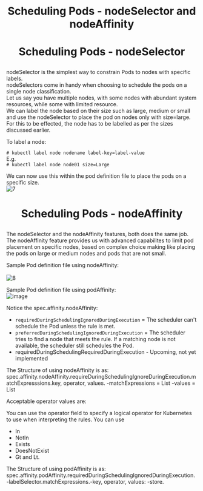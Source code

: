# <p style="text-align: center;">Scheduling Pods - nodeSelector and nodeAffinity</p>

# <p style="text-align: center;">Scheduling Pods - nodeSelector</p>

nodeSelector is the simplest way to constrain Pods to nodes with specific labels.<br>
nodeSelectors come in handy when choosing to schedule the pods on a single node classification.<br>
Let us say you have multiple nodes, with some nodes with abundant system resources, while some with limited resource.<br>
We can label the node based on their size such as large, medium or small and use the nodeSelector to place the pod on nodes only with size=large.<br>
For this to be effected, the node has to be labelled as per the sizes discussed earlier.<br>

To label a node:

`# kubectl label node nodename label-key=label-value`<br>
E.g. <br>
`# kubectl label node node01 size=Large`<br>

We can now use this within the pod definition file to place the pods on a specific size.<br>
![7](https://github.com/pyvivid/K8S-References/assets/94853400/d73cdb3e-a349-40e4-a1e9-b610fe25fc10)<br>

# <p style="text-align: center;">Scheduling Pods - nodeAffinity</p>

The nodeSelector and the nodeAffinity features, both does the same job. The nodeAffinity feature provides us with advanced capabilites to limit pod placement on specific nodes, based on complex choice making like placing the pods on large or medium nodes and pods that are not small.<br>

Sample Pod definition file using nodeAffinity:<br>                                               
![8](https://github.com/pyvivid/K8S-References/assets/94853400/7ddb2b80-8c80-4bb2-85c3-5f9500e307fd)  

 Sample Pod definition file using podAffinity:<br>
![image](https://github.com/pyvivid/K8S-References/assets/94853400/7b310c46-989d-477f-a1a5-1cd6c481b0a0)

Notice the spec.affinity.nodeAffinity:

- `requiredDuringSchedulingIgnoredDuringExecution` = The scheduler can't schedule the Pod unless the rule is met.
- `preferredDuringSchedulingIgnoredDuringExecution` = The scheduler tries to find a node that meets the rule. If a matching node is not available, the scheduler still schedules the Pod.
- requiredDuringSchedulingRequiredDuringExecution - Upcoming, not yet implemented

The Structure of using nodeAffinity is as: spec.affinity.nodeAffinity.requireDuringSchedulingIgnoreDuringExecution.matchExpresssions.key, operator, values.
-matchExpressions = List
-values = List

Acceptable operator values are:

You can use the operator field to specify a logical operator for Kubernetes to use when interpreting the rules. 
You can use 
 + In
 + NotIn
 + Exists
 + DoesNotExist
 + Gt and Lt.

The Structure of using podAffinity is as: spec.affinity.podAffinity.requiredDuringSchedulingIgnoredDuringExecution.-labelSelector.matchExpressions.-key, operator, values: -store.




